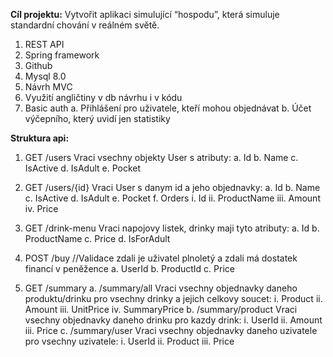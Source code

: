 **Cíl projektu:** Vytvořit aplikaci simulující “hospodu”, která simuluje standardní chování v reálném světě.

1.	REST API
2.	Spring framework
3.	Github
4.	Mysql 8.0
5.	Návrh MVC
6.	Využití angličtiny v db návrhu i v kódu
7.	Basic auth
    a.	Přihlášení pro uživatele, kteří mohou objednávat
    b.	Účet výčepního, který uvidí jen statistiky


**Struktura api:**
1.	GET /users
    Vraci vsechny objekty User s atributy:
    a.	Id
    b.	Name
    c.	IsActive
    d.	IsAdult
    e.	Pocket
  	
3.	GET /users/{id}
    Vraci User s danym id a jeho objednavky:
    a.	Id
    b.	Name
    c.	IsActive
    d.	IsAdult
    e.	Pocket
    f.	Orders
        i.	Id
        ii.	ProductName
        iii.	Amount
        iv.	Price
  	
5.	GET /drink-menu
    Vraci napojovy listek, drinky maji tyto atributy:
    a.	Id
    b.	ProductName
    c.	Price
    d.	IsForAdult

6.	POST /buy //Validace zdali je uživatel plnoletý a zdali má dostatek financí v peněžence
    a.	UserId
    b.	ProductId
    c.	Price
  	
5.	GET /summary
    a.	/summary/all
    Vraci vsechny objednavky daneho produktu/drinku pro vsechny drinky a jejich celkovy soucet:
        i.	Product
        ii.	Amount
        iii.	UnitPrice
        iv.	SummaryPrice
    b.	/summary/product
    Vraci vsechny objednavky daneho drinku pro kazdy drink:
        i.	UserId
        ii.	Amount
        iii.	Price
    c.	/summary/user
    Vraci vsechny objednavky daneho uzivatele pro vsechny uzivatele:
        i.	UserId
        ii.	Product
        iii.	Price
